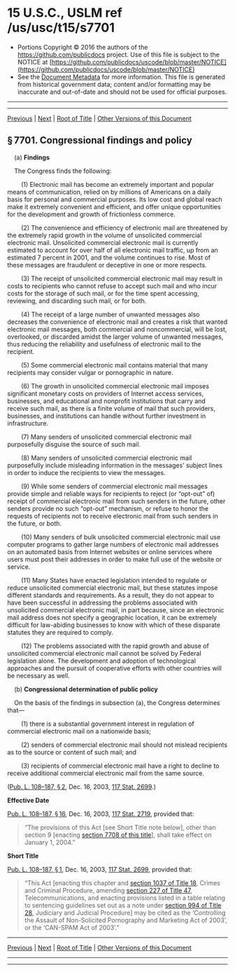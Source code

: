 ---
---

# 15 U.S.C., USLM ref /us/usc/t15/s7701

* Portions Copyright © 2016 the authors of the https://github.com/publicdocs project.
  Use of this file is subject to the NOTICE at [https://github.com/publicdocs/uscode/blob/master/NOTICE](https://github.com/publicdocs/uscode/blob/master/NOTICE)
* See the [Document Metadata](././../../../..//README.md) for more information.
  This file is generated from historical government data; content and/or formatting may be inaccurate and out-of-date and should not be used for official purposes.

----------
----------

[Previous](./../../../..//us/usc/t15/ch103/m__us_usc_t15_ch103.md) | [Next](./../../../..//us/usc/t15/ch103/m__us_usc_t15_s7702.md) | [Root of Title](./../../../../) | [Other Versions of this Document](https://publicdocs.github.io/go/links?ns=uslm&ref=%2Fus%2Fusc%2Ft15%2Fs7701)

## § 7701. Congressional findings and policy

    (a) __Findings__ 

    The Congress finds the following:

        (1) Electronic mail has become an extremely important and popular means of communication, relied on by millions of Americans on a daily basis for personal and commercial purposes. Its low cost and global reach make it extremely convenient and efficient, and offer unique opportunities for the development and growth of frictionless commerce.

        (2) The convenience and efficiency of electronic mail are threatened by the extremely rapid growth in the volume of unsolicited commercial electronic mail. Unsolicited commercial electronic mail is currently estimated to account for over half of all electronic mail traffic, up from an estimated 7 percent in 2001, and the volume continues to rise. Most of these messages are fraudulent or deceptive in one or more respects.

        (3) The receipt of unsolicited commercial electronic mail may result in costs to recipients who cannot refuse to accept such mail and who incur costs for the storage of such mail, or for the time spent accessing, reviewing, and discarding such mail, or for both.

        (4) The receipt of a large number of unwanted messages also decreases the convenience of electronic mail and creates a risk that wanted electronic mail messages, both commercial and noncommercial, will be lost, overlooked, or discarded amidst the larger volume of unwanted messages, thus reducing the reliability and usefulness of electronic mail to the recipient.

        (5) Some commercial electronic mail contains material that many recipients may consider vulgar or pornographic in nature.

        (6) The growth in unsolicited commercial electronic mail imposes significant monetary costs on providers of Internet access services, businesses, and educational and nonprofit institutions that carry and receive such mail, as there is a finite volume of mail that such providers, businesses, and institutions can handle without further investment in infrastructure.

        (7) Many senders of unsolicited commercial electronic mail purposefully disguise the source of such mail.

        (8) Many senders of unsolicited commercial electronic mail purposefully include misleading information in the messages’ subject lines in order to induce the recipients to view the messages.

        (9) While some senders of commercial electronic mail messages provide simple and reliable ways for recipients to reject (or “opt-out” of) receipt of commercial electronic mail from such senders in the future, other senders provide no such “opt-out” mechanism, or refuse to honor the requests of recipients not to receive electronic mail from such senders in the future, or both.

        (10) Many senders of bulk unsolicited commercial electronic mail use computer programs to gather large numbers of electronic mail addresses on an automated basis from Internet websites or online services where users must post their addresses in order to make full use of the website or service.

        (11) Many States have enacted legislation intended to regulate or reduce unsolicited commercial electronic mail, but these statutes impose different standards and requirements. As a result, they do not appear to have been successful in addressing the problems associated with unsolicited commercial electronic mail, in part because, since an electronic mail address does not specify a geographic location, it can be extremely difficult for law-abiding businesses to know with which of these disparate statutes they are required to comply.

        (12) The problems associated with the rapid growth and abuse of unsolicited commercial electronic mail cannot be solved by Federal legislation alone. The development and adoption of technological approaches and the pursuit of cooperative efforts with other countries will be necessary as well.

    (b) __Congressional determination of public policy__ 

    On the basis of the findings in subsection (a), the Congress determines that—

        (1) there is a substantial government interest in regulation of commercial electronic mail on a nationwide basis;

        (2) senders of commercial electronic mail should not mislead recipients as to the source or content of such mail; and

        (3) recipients of commercial electronic mail have a right to decline to receive additional commercial electronic mail from the same source.

([Pub. L. 108–187, § 2][/us/pl/108/187/s2], Dec. 16, 2003, [117 Stat. 2699][/us/stat/117/2699].)

 __Effective Date__ 

[Pub. L. 108–187, § 16][/us/pl/108/187/s16], Dec. 16, 2003, [117 Stat. 2719][/us/stat/117/2719], provided that: 

> “The provisions of this Act \[see Short Title note below\], other than section 9 \[enacting [section 7708 of this title][/us/usc/t15/s7708]\], shall take effect on January 1, 2004.”

 __Short Title__ 

[Pub. L. 108–187, § 1][/us/pl/108/187/s1], Dec. 16, 2003, [117 Stat. 2699][/us/stat/117/2699], provided that: 

> “This Act \[enacting this chapter and [section 1037 of Title 18][/us/usc/t18/s1037], Crimes and Criminal Procedure, amending [section 227 of Title 47][/us/usc/t47/s227], Telecommunications, and enacting provisions listed in a table relating to sentencing guidelines set out as a note under [section 994 of Title 28][/us/usc/t28/s994], Judiciary and Judicial Procedure\] may be cited as the ‘Controlling the Assault of Non-Solicited Pornography and Marketing Act of 2003’, or the ‘CAN-SPAM Act of 2003’.”

----------

[Previous](./../../../..//us/usc/t15/ch103/m__us_usc_t15_ch103.md) | [Next](./../../../..//us/usc/t15/ch103/m__us_usc_t15_s7702.md) | [Root of Title](./../../../../) | [Other Versions of this Document](https://publicdocs.github.io/go/links?ns=uslm&ref=%2Fus%2Fusc%2Ft15%2Fs7701)

----------
----------

[/us/pl/108/187/s2]: https://publicdocs.github.io/go/links?ns=uslm&ref=%2Fus%2Fpl%2F108%2F187%2Fs2
[/us/stat/117/2699]: https://publicdocs.github.io/go/links?ns=uslm&ref=%2Fus%2Fstat%2F117%2F2699
[/us/pl/108/187/s16]: https://publicdocs.github.io/go/links?ns=uslm&ref=%2Fus%2Fpl%2F108%2F187%2Fs16
[/us/stat/117/2719]: https://publicdocs.github.io/go/links?ns=uslm&ref=%2Fus%2Fstat%2F117%2F2719
[/us/usc/t15/s7708]: https://publicdocs.github.io/go/links?ns=uslm&ref=%2Fus%2Fusc%2Ft15%2Fs7708
[/us/pl/108/187/s1]: https://publicdocs.github.io/go/links?ns=uslm&ref=%2Fus%2Fpl%2F108%2F187%2Fs1
[/us/stat/117/2699]: https://publicdocs.github.io/go/links?ns=uslm&ref=%2Fus%2Fstat%2F117%2F2699
[/us/usc/t18/s1037]: https://publicdocs.github.io/go/links?ns=uslm&ref=%2Fus%2Fusc%2Ft18%2Fs1037
[/us/usc/t47/s227]: https://publicdocs.github.io/go/links?ns=uslm&ref=%2Fus%2Fusc%2Ft47%2Fs227
[/us/usc/t28/s994]: https://publicdocs.github.io/go/links?ns=uslm&ref=%2Fus%2Fusc%2Ft28%2Fs994


